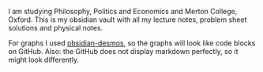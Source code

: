 I am studying Philosophy, Politics and Economics and Merton College, Oxford. This is my obsidian vault with all my lecture notes, problem sheet solutions and physical notes.

For graphs I used [obsidian-desmos](https://github.com/Nigecat/obsidian-desmos), so the graphs will look like code blocks on GitHub. Also: the GitHub does not display markdown perfectly, so it might look differently.
